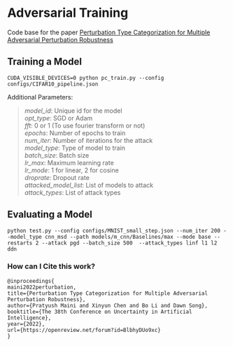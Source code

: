 # Adversarial Training

Code base for the paper [Perturbation Type Categorization for Multiple Adversarial Perturbation
Robustness](https://proceedings.mlr.press/v180/maini22a/maini22a.pdf)

## Training a Model

```
CUDA_VISIBLE_DEVICES=0 python pc_train.py --config configs/CIFAR10_pipeline.json 
```

Additional Parameters:

> *model_id*: Unique id for the model   
> *opt_type*: SGD or Adam   
*fft*: 0 or 1 (To use fourier transform or not)   
*epochs*: Number of epochs to train   
*num_iter*: Number of iterations for the attack   
*model_type*: Type of model to train   
*batch_size*: Batch size   
*lr_max*: Maximum learning rate   
*lr_mode*: 1 for linear, 2 for cosine   
*droprate*: Dropout rate   
*attacked_model_list*: List of models to attack   
*attack_types*: List of attack types   


## Evaluating a Model
```
python test.py --config configs/MNIST_small_step.json --num_iter 200 --model_type cnn_msd --path models/m_cnn/Baselines/max --mode base --restarts 2 --attack pgd --batch_size 500  --attack_types linf l1 l2 ddn
```

### How can I Cite this work?

```
@inproceedings{
maini2022perturbation,
title={Perturbation Type Categorization for Multiple Adversarial Perturbation Robustness},
author={Pratyush Maini and Xinyun Chen and Bo Li and Dawn Song},
booktitle={The 38th Conference on Uncertainty in Artificial Intelligence},
year={2022},
url={https://openreview.net/forum?id=BlbhyDUo9xc}
}
```
